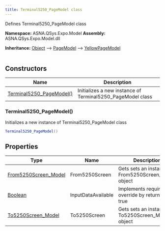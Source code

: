 ```yaml
---
title: Terminal5250_PageModel class
---
```


Defines Terminal5250_PageModel class

**Namespace:** ASNA.QSys.Expo.Model
**Assembly:** ASNA.QSys.Expo.Model.dll

**Inheritance:** [Object](https://docs.microsoft.com/en-us/dotnet/api/system.object) --> [PageModel](https://learn.microsoft.com/en-us/dotnet/api/microsoft.aspnetcore.mvc.razorpages.pagemodel?view=aspnetcore-8.0) --> [YellowPageModel](/reference/expo/qsys-expo-model/yellow-page-model.html)
<br>
<br>

## Constructors

| Name | Description |
| --- | --- |
| [Terminal5250_PageModel()](#terminal5250-pagemodel) | Initializes a new instance of Terminal5250_PageModel class

### Terminal5250_PageModel()

Initializes a new instance of Terminal5250_PageModel class

```cs
Terminal5250_PageModel()
```

## Properties

| Type | Name | Description
| --- | --- | --- 
| [From5250Screen_Model](/reference/expo/qsys-expo-model/from5250-screen-model.html) | From5250Screen | Gets sets an instance to From5250Screen_Model object |
| [Boolean](https://docs.microsoft.com/en-us/dotnet/api/system.boolean) | InputDataAvailable | Implements required override by returning true |
| [To5250Screen_Model](/reference/expo/qsys-expo-model/to5250-screen-model.html) | To5250Screen | Gets sets an instance to To5250Screen_Model object |
